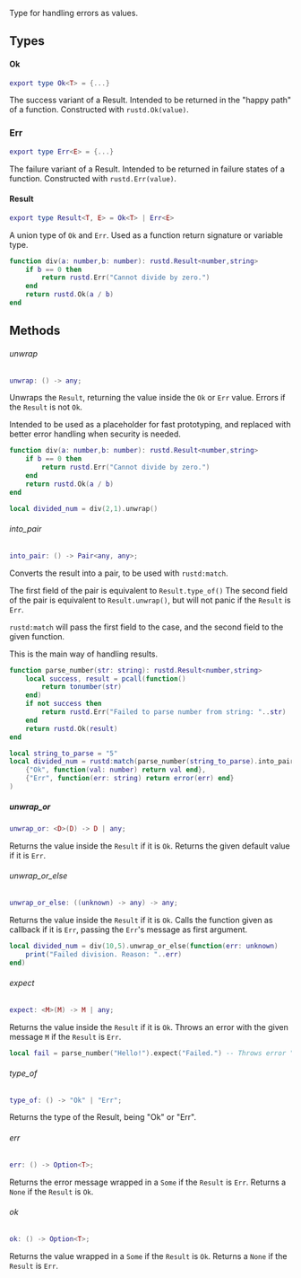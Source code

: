 Type for handling errors as values.
## Types
#### Ok
```lua
export type Ok<T> = {...}
```
The success variant of a Result. Intended to be returned in the "happy path" of a function.
Constructed with `rustd.Ok(value)`.
### Err

```lua
export type Err<E> = {...}
```
The failure variant of a Result. Intended to be returned in failure states of a function.
Constructed with `rustd.Err(value)`.
#### Result
```lua
export type Result<T, E> = Ok<T> | Err<E>
```
A union type of `Ok` and `Err`. Used as a function return signature or variable type.

```lua
function div(a: number,b: number): rustd.Result<number,string>
	if b == 0 then
		return rustd.Err("Cannot divide by zero.")
	end
	return rustd.Ok(a / b)
end
```

## Methods
###### unwrap
```lua
unwrap: () -> any;
```
Unwraps the `Result`, returning the value inside the `Ok` or `Err` value.
Errors if the `Result` is not `Ok`.

Intended to be used as a placeholder for fast prototyping, and replaced with better error handling when security is needed.
```lua
function div(a: number,b: number): rustd.Result<number,string>
	if b == 0 then
		return rustd.Err("Cannot divide by zero.")
	end
	return rustd.Ok(a / b)
end

local divided_num = div(2,1).unwrap()
```

###### into_pair
```lua
into_pair: () -> Pair<any, any>;
```
Converts the result into a pair, to be used with `rustd:match`.

The first field of the pair is equivalent to `Result.type_of()`
The second field of the pair is equivalent to `Result.unwrap()`, but will not panic if the `Result` is `Err`.

`rustd:match` will pass the first field to the case, and the second field to the given function.

This is the main way of handling results.
```lua
function parse_number(str: string): rustd.Result<number,string>
	local success, result = pcall(function()
		return tonumber(str)
	end)
	if not success then
		return rustd.Err("Failed to parse number from string: "..str)
	end
	return rustd.Ok(result)
end

local string_to_parse = "5"
local divided_num = rustd:match(parse_number(string_to_parse).into_pair(),
	{"Ok", function(val: number) return val end},
	{"Err", function(err: string) return error(err) end}
)
```

##### unwrap_or
```lua
unwrap_or: <D>(D) -> D | any;
```
Returns the value inside the `Result` if it is `Ok`.
Returns the given default value if it is `Err`.

###### unwrap_or_else
```lua
unwrap_or_else: ((unknown) -> any) -> any;
```
Returns the value inside the `Result` if it is `Ok`.
Calls the function given as callback if it is `Err`, passing the `Err`'s message as first argument.
```lua
local divided_num = div(10,5).unwrap_or_else(function(err: unknown)
	print("Failed division. Reason: "..err)
end)
```
###### expect
```lua
expect: <M>(M) -> M | any;
```
Returns the value inside the `Result` if it is `Ok`.
Throws an error with the given message `M` if the `Result` is `Err`.
```lua
local fail = parse_number("Hello!").expect("Failed.") -- Throws error "Failed."
```
###### type_of
```lua
type_of: () -> "Ok" | "Err";
```
Returns the type of the Result, being "Ok" or "Err".

###### err
```lua
err: () -> Option<T>;
```
Returns the error message wrapped in a `Some` if the `Result` is `Err`.
Returns a `None` if the `Result` is `Ok`.

###### ok
```lua
ok: () -> Option<T>;
```
Returns the value wrapped in a `Some` if the `Result` is `Ok`.
Returns a `None` if the `Result` is `Err`.


